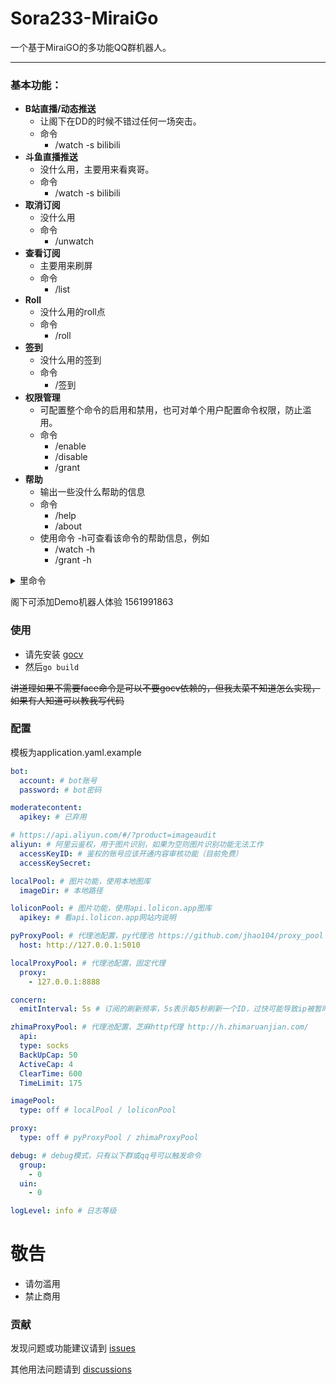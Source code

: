 # Sora233-MiraiGo

一个基于MiraiGO的多功能QQ群机器人。

-----

### **基本功能：**

- **B站直播/动态推送**
    - 让阁下在DD的时候不错过任何一场突击。
    - 命令
        - /watch -s bilibili
- **斗鱼直播推送**
    - 没什么用，主要用来看爽哥。
    - 命令
        - /watch -s bilibili
- **取消订阅**
    - 没什么用
    - 命令
        - /unwatch
- **查看订阅**
    - 主要用来刷屏
    - 命令
        - /list
- **Roll**
    - 没什么用的roll点
    - 命令
        - /roll
- **签到**
    - 没什么用的签到
    - 命令
        - /签到
- **权限管理**
    - 可配置整个命令的启用和禁用，也可对单个用户配置命令权限，防止滥用。
    - 命令
        - /enable
        - /disable
        - /grant
- **帮助**
    - 输出一些没什么帮助的信息
    - 命令
        - /help
        - /about
    - 使用命令 -h可查看该命令的帮助信息，例如
        - /watch -h
        - /grant -h

<details>
  <summary>里命令</summary>

以下命令默认禁用

- **Pixiv图片**
    - 由 [api.olicon.app](https://api.lolicon.app/#/) 提供
    - 命令
        - /色图
- **人脸识别**
    - 支持二次元人脸
    - 命令
        - /face (电脑使用/face [图片] 或者 回复图片消息+/face触发)
- **色图判定**
    - 由阿里云提供
    - 命令 ic (该命令启用后自动对图片触发，无需输入命令)

</details>

阁下可添加Demo机器人体验 1561991863

### 使用

- 请先安装 [gocv](https://github.com/hybridgroup/gocv)
- 然后`go build`

<del>讲道理如果不需要face命令是可以不要gocv依赖的，但我太菜不知道怎么实现，如果有人知道可以教我写代码</del>

### 配置

模板为application.yaml.example

```yaml
bot:
  account: # bot账号
  password: # bot密码

moderatecontent:
  apikey: # 已弃用

# https://api.aliyun.com/#/?product=imageaudit
aliyun: # 阿里云鉴权，用于图片识别，如果为空则图片识别功能无法工作
  accessKeyID: # 鉴权的账号应该开通内容审核功能（目前免费）
  accessKeySecret:

localPool: # 图片功能，使用本地图库
  imageDir: # 本地路径

loliconPool: # 图片功能，使用api.lolicon.app图库
  apikey: # 看api.lolicon.app网站内说明

pyProxyPool: # 代理池配置，py代理池 https://github.com/jhao104/proxy_pool
  host: http://127.0.0.1:5010

localProxyPool: # 代理池配置，固定代理
  proxy:
    - 127.0.0.1:8888

concern:
  emitInterval: 5s # 订阅的刷新频率，5s表示每5秒刷新一个ID，过快可能导致ip被暂时封禁

zhimaProxyPool: # 代理池配置，芝麻http代理 http://h.zhimaruanjian.com/
  api:
  type: socks
  BackUpCap: 50
  ActiveCap: 4
  ClearTime: 600
  TimeLimit: 175

imagePool:
  type: off # localPool / loliconPool

proxy:
  type: off # pyProxyPool / zhimaProxyPool

debug: # debug模式，只有以下群或qq号可以触发命令
  group:
    - 0
  uin:
    - 0

logLevel: info # 日志等级
```

# 敬告

- 请勿滥用
- 禁止商用

### 贡献

发现问题或功能建议请到 [issues](https://github.com/Sora233/Sora233-MiraiGo/issues)

其他用法问题请到 [discussions](https://github.com/Sora233/Sora233-MiraiGo/discussions)